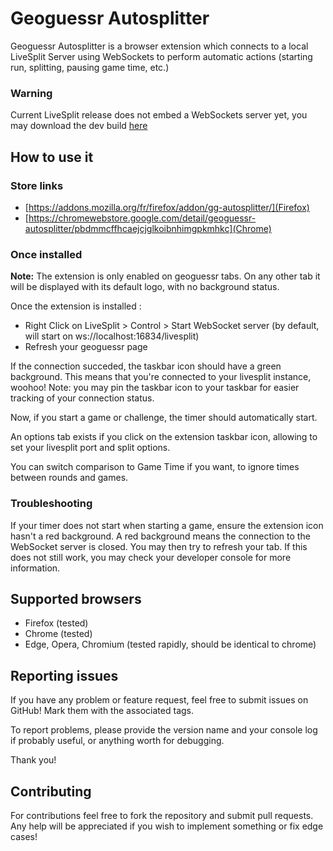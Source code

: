 # Geoguessr Autosplitter

Geoguessr Autosplitter is a browser extension which connects to a local LiveSplit Server using WebSockets to perform automatic actions (starting run, splitting, pausing game time, etc.) 

### Warning

Current LiveSplit release does not embed a WebSockets server yet, you may download the dev build [here](https://raw.githubusercontent.com/LiveSplit/LiveSplit.github.io/artifacts/LiveSplitDevBuild.zip)

## How to use it

### Store links

- [https://addons.mozilla.org/fr/firefox/addon/gg-autosplitter/](Firefox)
- [https://chromewebstore.google.com/detail/geoguessr-autosplitter/pbdmmcffhcaejcjglkoibnhimgpkmhkc](Chrome)

### Once installed

**Note:** The extension is only enabled on geoguessr tabs. On any other tab it will be displayed with its default logo, with no background status.

Once the extension is installed :
- Right Click on LiveSplit > Control > Start WebSocket server (by default, will start on ws://localhost:16834/livesplit) 
- Refresh your geoguessr page

If the connection succeded, the taskbar icon should have a green background. This means that you're connected to your livesplit instance, woohoo!
Note: you may pin the taskbar icon to your taskbar for easier tracking of your connection status.

Now, if you start a game or challenge, the timer should automatically start.

An options tab exists if you click on the extension taskbar icon, allowing to set your livesplit port and split options.

You can switch comparison to Game Time if you want, to ignore times between rounds and games.

### Troubleshooting

If your timer does not start when starting a game, ensure the extension icon hasn't a red background. A red background means the connection to the WebSocket server is closed. You may then try to refresh your tab. If this does not still work, you may check your developer console for more information.

## Supported browsers

- Firefox (tested)
- Chrome (tested)
- Edge, Opera, Chromium (tested rapidly, should be identical to chrome)

## Reporting issues

If you have any problem or feature request, feel free to submit issues on GitHub! Mark them with the associated tags.

To report problems, please provide the version name and your console log if probably useful, or anything worth for debugging.

Thank you!

## Contributing

For contributions feel free to fork the repository and submit pull requests. Any help will be appreciated if you wish to implement something or fix edge cases!